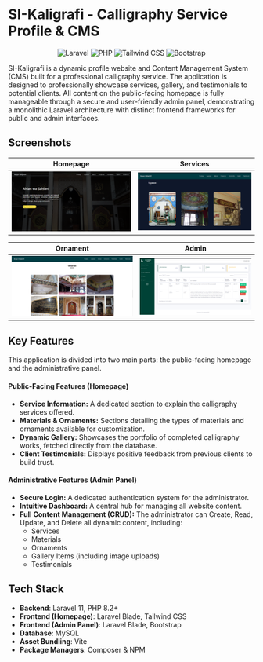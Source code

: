 #  SI-Kaligrafi - Calligraphy Service Profile & CMS

<p align="center">
  <img src="https://img.shields.io/badge/Laravel-11.x-FF2D20?style=for-the-badge&logo=laravel&logoColor=white" alt="Laravel">
  <img src="https://img.shields.io/badge/PHP-8.2%2B-777BB4?style=for-the-badge&logo=php&logoColor=white" alt="PHP">
  <img src="https://img.shields.io/badge/Tailwind_CSS-38B2AC?style=for-the-badge&logo=tailwind-css&logoColor=white" alt="Tailwind CSS">
  <img src="https://img.shields.io/badge/Bootstrap-7952B3?style=for-the-badge&logo=bootstrap&logoColor=white" alt="Bootstrap">
</p>

SI-Kaligrafi is a dynamic profile website and Content Management System (CMS) built for a professional calligraphy service. The application is designed to professionally showcase services, gallery, and testimonials to potential clients. All content on the public-facing homepage is fully manageable through a secure and user-friendly admin panel, demonstrating a monolithic Laravel architecture with distinct frontend frameworks for public and admin interfaces.

##  Screenshots

| Homepage | Services |
| :---: | :---: |
| **![Homepage](./docs/images/Screenshot_1.png)** | **![Admin Dashboard](./docs/images/Screenshot_2.png)** |

| Ornament | Admin  |
| :---: | :---: |
| **![Admin CRUD](./docs/images/Screenshot_3.png)** | **![Admin Form](./docs/images/Screenshot_4.png)** |

##  Key Features

This application is divided into two main parts: the public-facing homepage and the administrative panel.

#### Public-Facing Features (Homepage)
-   **Service Information:** A dedicated section to explain the calligraphy services offered.
-   **Materials & Ornaments:** Sections detailing the types of materials and ornaments available for customization.
-   **Dynamic Gallery:** Showcases the portfolio of completed calligraphy works, fetched directly from the database.
-   **Client Testimonials:** Displays positive feedback from previous clients to build trust.

#### Administrative Features (Admin Panel)
-   **Secure Login:** A dedicated authentication system for the administrator.
-   **Intuitive Dashboard:** A central hub for managing all website content.
-   **Full Content Management (CRUD):** The administrator can Create, Read, Update, and Delete all dynamic content, including:
    -   Services
    -   Materials
    -   Ornaments
    -   Gallery Items (including image uploads)
    -   Testimonials

## Tech Stack

-   **Backend**: Laravel 11, PHP 8.2+
-   **Frontend (Homepage)**: Laravel Blade, Tailwind CSS
-   **Frontend (Admin Panel)**: Laravel Blade, Bootstrap
-   **Database**: MySQL
-   **Asset Bundling**: Vite
-   **Package Managers**: Composer & NPM